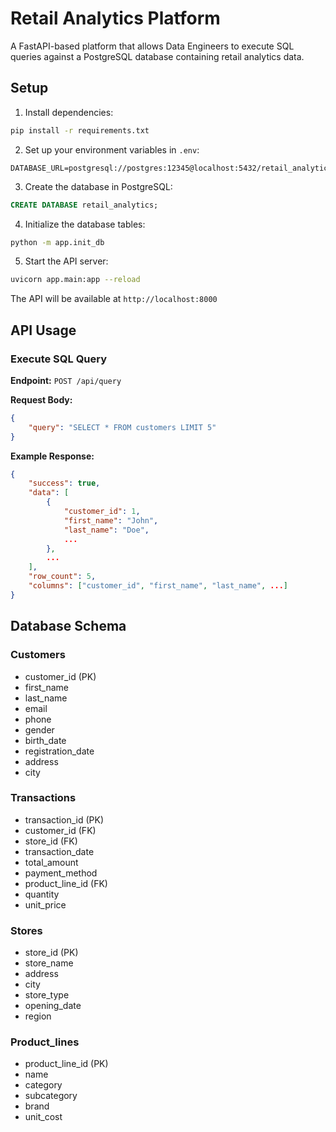 # Retail Analytics Platform

A FastAPI-based platform that allows Data Engineers to execute SQL queries against a PostgreSQL database containing retail analytics data.

## Setup

1. Install dependencies:
```bash
pip install -r requirements.txt
```

2. Set up your environment variables in `.env`:
```
DATABASE_URL=postgresql://postgres:12345@localhost:5432/retail_analytics
```

3. Create the database in PostgreSQL:
```sql
CREATE DATABASE retail_analytics;
```

4. Initialize the database tables:
```bash
python -m app.init_db
```

5. Start the API server:
```bash
uvicorn app.main:app --reload
```

The API will be available at `http://localhost:8000`

## API Usage

### Execute SQL Query

**Endpoint:** `POST /api/query`

**Request Body:**
```json
{
    "query": "SELECT * FROM customers LIMIT 5"
}
```

**Example Response:**
```json
{
    "success": true,
    "data": [
        {
            "customer_id": 1,
            "first_name": "John",
            "last_name": "Doe",
            ...
        },
        ...
    ],
    "row_count": 5,
    "columns": ["customer_id", "first_name", "last_name", ...]
}
```

## Database Schema

### Customers
- customer_id (PK)
- first_name
- last_name
- email
- phone
- gender
- birth_date
- registration_date
- address
- city

### Transactions
- transaction_id (PK)
- customer_id (FK)
- store_id (FK)
- transaction_date
- total_amount
- payment_method
- product_line_id (FK)
- quantity
- unit_price

### Stores
- store_id (PK)
- store_name
- address
- city
- store_type
- opening_date
- region

### Product_lines
- product_line_id (PK)
- name
- category
- subcategory
- brand
- unit_cost 